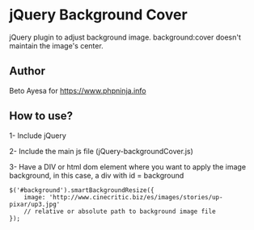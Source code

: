 # jQuery Background Cover
jQuery plugin to adjust background image. background:cover doesn't maintain the image's center. 

## Author
Beto Ayesa for https://www.phpninja.info


## How to use?
1- Include jQuery 

2- Include the main js file (jQuery-backgroundCover.js) 

3- Have a DIV or html dom element where you want to apply the image background, in this case, a div with id = background 


	$('#background').smartBackgroundResize({
		image: 'http://www.cinecritic.biz/es/images/stories/up-pixar/up3.jpg' 
		// relative or absolute path to background image file				
	});
